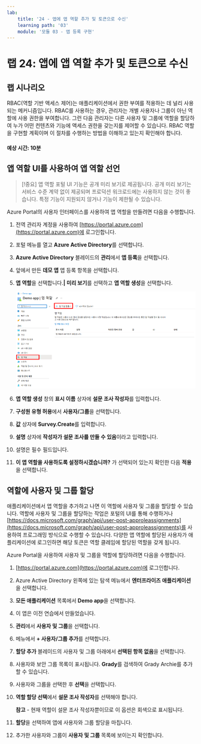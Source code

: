 ```yaml
---
lab:
    title: '24 - 앱에 앱 역할 추가 및 토큰으로 수신'
    learning path: '03'
    module: '모듈 03 - 앱 등록 구현'
---
```


# 랩 24: 앱에 앱 역할 추가 및 토큰으로 수신

## 랩 시나리오

RBAC(역할 기반 액세스 제어)는 애플리케이션에서 권한 부여를 적용하는 데 널리 사용되는 메커니즘입니다. RBAC를 사용하는 경우, 관리자는 개별 사용자나 그룹이 아닌 역할에 사용 권한을 부여합니다. 그런 다음 관리자는 다른 사용자 및 그룹에 역할을 할당하여 누가 어떤 컨텐츠와 기능에 액세스 권한을 갖는지를 제어할 수 있습니다. RBAC 역할을 구현할 계획이며 이 절차를 수행하는 방법을 이해하고 있는지 확인해야 합니다.

#### 예상 시간: 10분

## 앱 역할 UI를 사용하여 앱 역할 선언

>[!중요]
>앱 역할 포털 UI 기능은 공개 미리 보기로 제공됩니다. 공개 미리 보기는 서비스 수준 계약 없이 제공되며 프로덕션 워크로드에는 사용하지 않는 것이 좋습니다. 특정 기능이 지원되지 않거나 기능이 제한될 수 있습니다.

Azure Portal의 사용자 인터페이스를 사용하여 앱 역할을 만들려면 다음을 수행합니다.

1. 전역 관리자 계정을 사용하여 [https://portal.azure.com](https://portal.azure.com)에 로그인합니다.

2. 포털 메뉴를 열고 **Azure Active Directory**를 선택합니다.

3. **Azure Active Directory** 블레이드의 **관리**에서 **앱 등록**을 선택합니다.

4. 앞에서 만든 **데모 앱** 앱 등록 항목을 선택합니다.

5. **앱 역할**을 선택합니다.**| 미리 보기**를 선택하고 **앱 역할 생성**을 선택합니다.

    ![앱 만들기 역할이 강조 표시된 앱 역할을 보여주는 화면 이미지](./media/lp3-mod3-app-roles-create-app-role.png)

6. **앱 역할 생성** 창의 **표시 이름** 상자에 **설문 조사 작성자**를 입력합니다.

7. **구성원 유형 허용**에서 **사용자/그룹**을 선택합니다.

8. **값** 상자에 **Survey.Create**를 입력합니다.

9. **설명** 상자에 **작성자가 설문 조사를 만들 수 있음**이라고 입력합니다.

10. 설명은 필수 필드입니다.

11. **이 앱 역할을 사용하도록 설정하시겠습니까?** 가 선택되어 있는지 확인한 다음 **적용**을 선택합니다.

## 역할에 사용자 및 그룹 할당

애플리케이션에서 앱 역할을 추가하고 나면 이 역할에 사용자 및 그룹을 할당할 수 있습니다. 역할에 사용자 및 그룹을 할당하는 작업은 포털의 UI를 통해 수행하거나 [https://docs.microsoft.com/graph/api/user-post-approleassignments](https://docs.microsoft.com/graph/api/user-post-approleassignments)를 사용하여 프로그래밍 방식으로 수행할 수 있습니다. 다양한 앱 역할에 할당된 사용자가 애플리케이션에 로그인하면 해당 토큰은 역할 클레임에 할당된 역할을 갖게 됩니다.

Azure Portal을 사용하여 사용자 및 그룹을 역할에 할당하려면 다음을 수행합니다.

1. [https://portal.azure.com](https://portal.azure.com)에 로그인합니다.

2. Azure Active Directory 왼쪽에 있는 탐색 메뉴에서 **엔터프라이즈 애플리케이션**을 선택합니다.

3. **모든 애플리케이션** 목록에서 **Demo app**을 선택합니다.

4. 이 앱은 이전 연습에서 만들었습니다.

5. **관리**에서 **사용자 및 그룹**을 선택합니다.

6. 메뉴에서 **+ 사용자/그룹 추가**를 선택합니다.

7. **할당 추가** 블레이드의 사용자 및 그룹 아래에서 **선택된 항목 없음**을 선택합니다.

8. 사용자와 보안 그룹 목록이 표시됩니다. **Grady**를 검색하여 Grady Archie를 추가할 수 있습니다.

9. 사용자와 그룹을 선택한 후 **선택**을 선택합니다.

10. **역할 할당 선택**에서 **설문 조사 작성자**를 선택해야 합니다.

    **참고** - 현재 역할이 설문 조사 작성자뿐이므로 이 옵션은 회색으로 표시됩니다.

11. **할당**을 선택하여 앱에 사용자와 그룹 할당을 마칩니다.

12. 추가한 사용자와 그룹이 **사용자 및 그룹** 목록에 보이는지 확인합니다.
